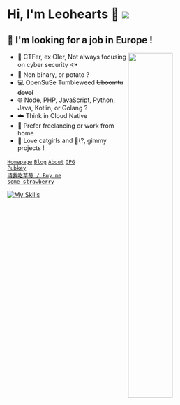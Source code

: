 # Hi, I'm Leohearts 🥔 <img src="https://dxrating.luoling.moe/api/genImage/leohearts"  />

## 💼 I'm looking for a job in Europe !
  

<a href="https://github.com/leohearts?tab=repositories" >
  <img align=right width="45%" src="https://github-readme-stats.vercel.app/api?username=leohearts&show_icons=true&theme=rose" />
</a>

- 🎈 CTFer, ex OIer, Not always focusing on cyber security 🐟
- 🥔 Non binary, or potato ?
- 💻 OpenSuSe Tumbleweed ~~Uboomtu devel~~
- 🌐 Node, PHP, JavaScript, Python, Java, Kotlin, or Golang ?
- ☁️ Think in Cloud Native
- 🏡 Prefer freelancing or work from home
- 🤤 Love catgirls and 💸(?, gimmy projects !

<code>[Homepage](https://leohearts.com)</code>  <code>[Blog](https://leohearts.com/blog.html)</code>  <code>[About](https://leohearts.com/about.html)</code>  <code>[GPG Pubkey](https://keys.openpgp.org/search?q=0x5EE785549CBFEBCF)</code>  
<code>[请我吃草莓 / Buy me some strawberry](https://leohearts.com/sponsor.html)</code>  


[![My Skills](https://skillicons.dev/icons?theme=light&i=aws,cloudflare,workers,docker,kubernetes,linux,bash,vim,js,html,python,flask,nodejs,php,electron,androidstudio,java,kotlin,gradle,cs,git,md,qt,ts,mysql,redis,elasticsearch,sqlite,graphql,nginx,regex,sass)](https://skillicons.dev)
